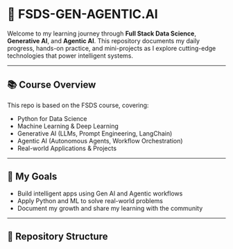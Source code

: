 # 🚀 FSDS-GEN-AGENTIC.AI

Welcome to my learning journey through **Full Stack Data Science**, **Generative AI**, and **Agentic AI**. This repository documents my daily progress, hands-on practice, and mini-projects as I explore cutting-edge technologies that power intelligent systems.

---

## 📚 Course Overview

This repo is based on the FSDS course, covering:

- Python for Data Science
- Machine Learning & Deep Learning
- Generative AI (LLMs, Prompt Engineering, LangChain)
- Agentic AI (Autonomous Agents, Workflow Orchestration)
- Real-world Applications & Projects

---

## 🧠 My Goals

- Build intelligent apps using Gen AI and Agentic workflows  
- Apply Python and ML to solve real-world problems  
- Document my growth and share my learning with the community

---

## 📁 Repository Structure
